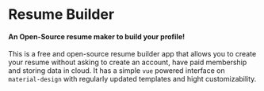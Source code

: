 # Resume Builder

#### An Open-Source resume maker to build your profile!

This is a free and open-source resume builder app that allows you to create your resume without asking to create an account, have paid membership and storing data in cloud. It has a simple `vue` powered interface on `material-design` with regularly updated templates and hight customizability.